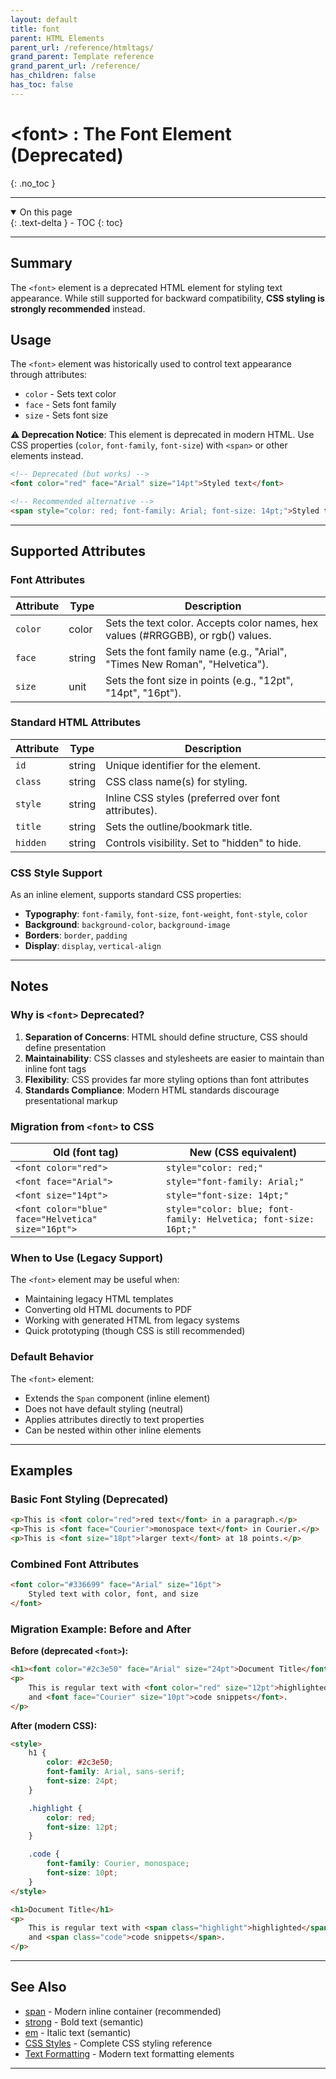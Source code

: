 ```yaml
---
layout: default
title: font
parent: HTML Elements
parent_url: /reference/htmltags/
grand_parent: Template reference
grand_parent_url: /reference/
has_children: false
has_toc: false
---
```


# &lt;font&gt; : The Font Element (Deprecated)
{: .no_toc }

---

<details open class='top-toc' markdown="block">
  <summary>
    On this page
  </summary>
  {: .text-delta }
- TOC
{: toc}
</details>

---

## Summary
The `<font>` element is a deprecated HTML element for styling text appearance. While still supported for backward compatibility, **CSS styling is strongly recommended** instead.

## Usage

The `<font>` element was historically used to control text appearance through attributes:
- `color` - Sets text color
- `face` - Sets font family
- `size` - Sets font size

**⚠️ Deprecation Notice**: This element is deprecated in modern HTML. Use CSS properties (`color`, `font-family`, `font-size`) with `<span>` or other elements instead.

```html
<!-- Deprecated (but works) -->
<font color="red" face="Arial" size="14pt">Styled text</font>

<!-- Recommended alternative -->
<span style="color: red; font-family: Arial; font-size: 14pt;">Styled text</span>
```

---

## Supported Attributes

### Font Attributes

| Attribute | Type | Description |
|-----------|------|-------------|
| `color` | color | Sets the text color. Accepts color names, hex values (#RRGGBB), or rgb() values. |
| `face` | string | Sets the font family name (e.g., "Arial", "Times New Roman", "Helvetica"). |
| `size` | unit | Sets the font size in points (e.g., "12pt", "14pt", "16pt"). |

### Standard HTML Attributes

| Attribute | Type | Description |
|-----------|------|-------------|
| `id` | string | Unique identifier for the element. |
| `class` | string | CSS class name(s) for styling. |
| `style` | string | Inline CSS styles (preferred over font attributes). |
| `title` | string | Sets the outline/bookmark title. |
| `hidden` | string | Controls visibility. Set to "hidden" to hide. |

### CSS Style Support

As an inline element, supports standard CSS properties:
- **Typography**: `font-family`, `font-size`, `font-weight`, `font-style`, `color`
- **Background**: `background-color`, `background-image`
- **Borders**: `border`, `padding`
- **Display**: `display`, `vertical-align`

---

## Notes

### Why is `<font>` Deprecated?

1. **Separation of Concerns**: HTML should define structure, CSS should define presentation
2. **Maintainability**: CSS classes and stylesheets are easier to maintain than inline font tags
3. **Flexibility**: CSS provides far more styling options than font attributes
4. **Standards Compliance**: Modern HTML standards discourage presentational markup

### Migration from `<font>` to CSS

| Old (font tag) | New (CSS equivalent) |
|----------------|---------------------|
| `<font color="red">` | `style="color: red;"` |
| `<font face="Arial">` | `style="font-family: Arial;"` |
| `<font size="14pt">` | `style="font-size: 14pt;"` |
| `<font color="blue" face="Helvetica" size="16pt">` | `style="color: blue; font-family: Helvetica; font-size: 16pt;"` |

### When to Use (Legacy Support)

The `<font>` element may be useful when:
- Maintaining legacy HTML templates
- Converting old HTML documents to PDF
- Working with generated HTML from legacy systems
- Quick prototyping (though CSS is still recommended)

### Default Behavior

The `<font>` element:
- Extends the `Span` component (inline element)
- Does not have default styling (neutral)
- Applies attributes directly to text properties
- Can be nested within other inline elements

---

## Examples

### Basic Font Styling (Deprecated)

```html
<p>This is <font color="red">red text</font> in a paragraph.</p>
<p>This is <font face="Courier">monospace text</font> in Courier.</p>
<p>This is <font size="18pt">larger text</font> at 18 points.</p>
```

### Combined Font Attributes

```html
<font color="#336699" face="Arial" size="16pt">
    Styled text with color, font, and size
</font>
```

### Migration Example: Before and After

**Before (deprecated `<font>`):**
```html
<h1><font color="#2c3e50" face="Arial" size="24pt">Document Title</font></h1>
<p>
    This is regular text with <font color="red" size="12pt">highlighted</font> sections
    and <font face="Courier" size="10pt">code snippets</font>.
</p>
```

**After (modern CSS):**
```html
<style>
    h1 {
        color: #2c3e50;
        font-family: Arial, sans-serif;
        font-size: 24pt;
    }

    .highlight {
        color: red;
        font-size: 12pt;
    }

    .code {
        font-family: Courier, monospace;
        font-size: 10pt;
    }
</style>

<h1>Document Title</h1>
<p>
    This is regular text with <span class="highlight">highlighted</span> sections
    and <span class="code">code snippets</span>.
</p>
```

---

## See Also

- [span](html_span_element.html) - Modern inline container (recommended)
- [strong](html_strong_element.html) - Bold text (semantic)
- [em](html_strong_em_element.html) - Italic text (semantic)
- [CSS Styles](/learning/styles/) - Complete CSS styling reference
- [Text Formatting](/learning/styles/fonts.html) - Modern text formatting elements

---

